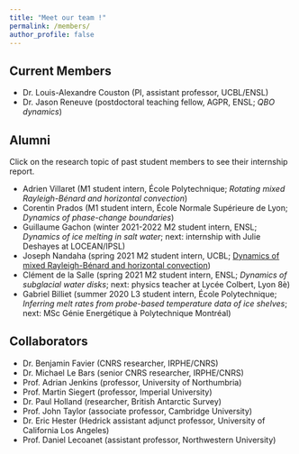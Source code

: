 ```yaml
---
title: "Meet our team !"
permalink: /members/
author_profile: false
---
```


Current Members
------
* Dr. Louis-Alexandre Couston (PI, assistant professor, UCBL/ENSL)
* Dr. Jason Reneuve (postdoctoral teaching fellow, AGPR, ENSL; *QBO dynamics*)

Alumni
------
Click on the research topic of past student members to see their internship report.  
* Adrien Villaret (M1 student intern, École Polytechnique; *Rotating mixed Rayleigh-Bénard and horizontal convection*)
* Corentin Prados (M1 student intern, École Normale Supérieure de Lyon; *Dynamics of phase-change boundaries*)
* Guillaume Gachon (winter 2021-2022 M2 student intern, ENSL; *Dynamics of ice melting in salt water*; next: internship with Julie Deshayes at LOCEAN/IPSL)
* Joseph Nandaha (spring 2021 M2 student intern, UCBL; [Dynamics of mixed Rayleigh-Bénard and horizontal convection](/files/M2SOAC_STAGE_Nandaha_Joseph.pdf))
* Clément de la Salle (spring 2021 M2 student intern, ENSL; *Dynamics of subglacial water disks*; next: physics teacher at Lycée Colbert, Lyon 8è)
* Gabriel Billiet (summer 2020 L3 student intern, École Polytechnique; *Inferring melt rates from probe-based temperature data of ice shelves*; next: MSc Génie Energétique à Polytechnique Montréal)

Collaborators
------
* Dr. Benjamin Favier (CNRS researcher, IRPHE/CNRS)
* Dr. Michael Le Bars (senior CNRS researcher, IRPHE/CNRS)
* Prof. Adrian Jenkins (professor, University of Northumbria)
* Prof. Martin Siegert (professor, Imperial University)
* Dr. Paul Holland (researcher, British Antarctic Survey)
* Prof. John Taylor (associate professor, Cambridge University)
* Dr. Eric Hester (Hedrick assistant adjunct professor, University of California Los Angeles)
* Prof. Daniel Lecoanet (assistant professor, Northwestern University)

